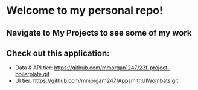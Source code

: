 # Welcome to my personal repo! 

## Navigate to **My Projects** to see some of my work
## Check out this application:
  - Data & API tier: https://github.com/mmorgan1247/23f-project-boilerplate.git
  - UI tier: https://github.com/mmorgan1247/AppsmithUIWombats.git
